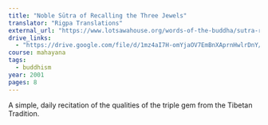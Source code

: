 ```yaml
---
title: "Noble Sūtra of Recalling the Three Jewels"
translator: "Rigpa Translations"
external_url: "https://www.lotsawahouse.org/words-of-the-buddha/sutra-recalling-three-jewels"
drive_links:
  - "https://drive.google.com/file/d/1mz4aI7H-omYjaOV7EmBnXAprnHwlrDnY/view?usp=drivesdk"
course: mahayana
tags:
  - buddhism
year: 2001
pages: 8
---
```


A simple, daily recitation of the qualities of the triple gem from the Tibetan Tradition.
